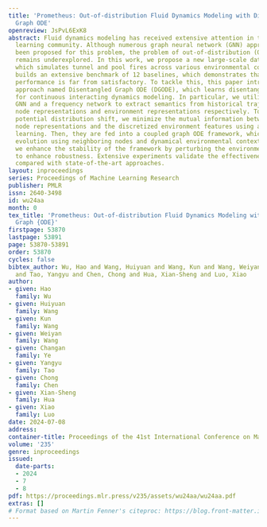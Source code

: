 ```yaml
---
title: 'Prometheus: Out-of-distribution Fluid Dynamics Modeling with Disentangled
  Graph ODE'
openreview: JsPvL6ExK8
abstract: Fluid dynamics modeling has received extensive attention in the machine
  learning community. Although numerous graph neural network (GNN) approaches have
  been proposed for this problem, the problem of out-of-distribution (OOD) generalization
  remains underexplored. In this work, we propose a new large-scale dataset Prometheus
  which simulates tunnel and pool fires across various environmental conditions and
  builds an extensive benchmark of 12 baselines, which demonstrates that the OOD generalization
  performance is far from satisfactory. To tackle this, this paper introduces a new
  approach named Disentangled Graph ODE (DGODE), which learns disentangled representations
  for continuous interacting dynamics modeling. In particular, we utilize a temporal
  GNN and a frequency network to extract semantics from historical trajectories into
  node representations and environment representations respectively. To mitigate the
  potential distribution shift, we minimize the mutual information between invariant
  node representations and the discretized environment features using adversarial
  learning. Then, they are fed into a coupled graph ODE framework, which models the
  evolution using neighboring nodes and dynamical environmental context. In addition,
  we enhance the stability of the framework by perturbing the environment features
  to enhance robustness. Extensive experiments validate the effectiveness of DGODE
  compared with state-of-the-art approaches.
layout: inproceedings
series: Proceedings of Machine Learning Research
publisher: PMLR
issn: 2640-3498
id: wu24aa
month: 0
tex_title: 'Prometheus: Out-of-distribution Fluid Dynamics Modeling with Disentangled
  Graph {ODE}'
firstpage: 53870
lastpage: 53891
page: 53870-53891
order: 53870
cycles: false
bibtex_author: Wu, Hao and Wang, Huiyuan and Wang, Kun and Wang, Weiyan and Ye, Changan
  and Tao, Yangyu and Chen, Chong and Hua, Xian-Sheng and Luo, Xiao
author:
- given: Hao
  family: Wu
- given: Huiyuan
  family: Wang
- given: Kun
  family: Wang
- given: Weiyan
  family: Wang
- given: Changan
  family: Ye
- given: Yangyu
  family: Tao
- given: Chong
  family: Chen
- given: Xian-Sheng
  family: Hua
- given: Xiao
  family: Luo
date: 2024-07-08
address:
container-title: Proceedings of the 41st International Conference on Machine Learning
volume: '235'
genre: inproceedings
issued:
  date-parts:
  - 2024
  - 7
  - 8
pdf: https://proceedings.mlr.press/v235/assets/wu24aa/wu24aa.pdf
extras: []
# Format based on Martin Fenner's citeproc: https://blog.front-matter.io/posts/citeproc-yaml-for-bibliographies/
---
```


